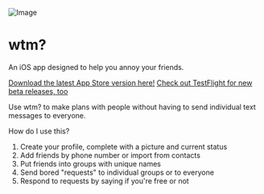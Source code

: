 ![Image](https://firebasestorage.googleapis.com/v0/b/what-s-the-move-529c1.appspot.com/o/readme.png?alt=media&token=382c0f67-995b-4be4-bd19-6ff951abc8c0)
# wtm?

An iOS app designed to help you annoy your friends.

[Download the latest App Store version here!](https://apps.apple.com/us/app/whats-the-move/id1574130925)
[Check out TestFlight for new beta releases, too](https://testflight.apple.com/join/1UtIqgpg)

Use wtm? to make plans with people without having to send individual text messages to everyone.


How do I use this?
1. Create your profile, complete with a picture and current status
2. Add friends by phone number or import from contacts
3. Put friends into groups with unique names
4. Send bored "requests" to individual groups or to everyone
5. Respond to requests by saying if you're free or not
